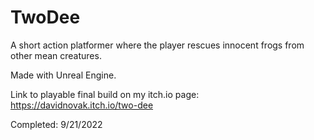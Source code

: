 # TwoDee
A short action platformer where the player rescues innocent frogs from other mean creatures.

Made with Unreal Engine.

Link to playable final build on my itch.io page:
https://davidnovak.itch.io/two-dee

Completed: 9/21/2022
